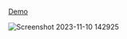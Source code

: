 [Demo](https://react-windbnb-devchallenges-pmlfflxdb-subashinis-projects.vercel.app/)

![Screenshot 2023-11-10 142925](https://github.com/suba-shini7/React-windbnb-devchallenges/assets/125429575/22a4cfdc-db55-404c-91da-e376b1ca4e9b)
